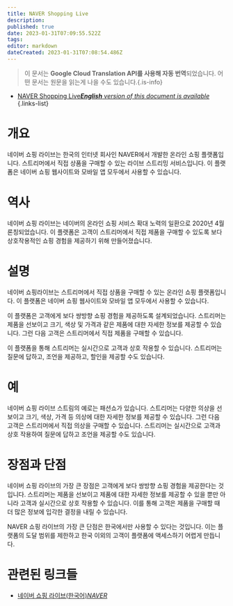 ```yaml
---
title: NAVER Shopping Live
description: 
published: true
date: 2023-01-31T07:09:55.522Z
tags: 
editor: markdown
dateCreated: 2023-01-31T07:08:54.486Z
---
```


> 이 문서는 **Google Cloud Translation API를 사용해 자동 번역**되었습니다.
어떤 문서는 원문을 읽는게 나을 수도 있습니다.{.is-info}
- [NAVER Shopping Live***English** version of this document is available*](/en/Knowledge-base/Dictionary/naver-shopping-live)
{.links-list}


# 개요

네이버 쇼핑 라이브는 한국의 인터넷 회사인 NAVER에서 개발한 온라인 쇼핑 플랫폼입니다. 스트리머에서 직접 상품을 구매할 수 있는 라이브 스트리밍 서비스입니다. 이 플랫폼은 네이버 쇼핑 웹사이트와 모바일 앱 모두에서 사용할 수 있습니다.

# 역사

네이버 쇼핑 라이브는 네이버의 온라인 쇼핑 서비스 확대 노력의 일환으로 2020년 4월 론칭되었습니다. 이 플랫폼은 고객이 스트리머에서 직접 제품을 구매할 수 있도록 보다 상호작용적인 쇼핑 경험을 제공하기 위해 만들어졌습니다.

# 설명

네이버 쇼핑라이브는 스트리머에서 직접 상품을 구매할 수 있는 온라인 쇼핑 플랫폼입니다. 이 플랫폼은 네이버 쇼핑 웹사이트와 모바일 앱 모두에서 사용할 수 있습니다.

이 플랫폼은 고객에게 보다 쌍방향 쇼핑 경험을 제공하도록 설계되었습니다. 스트리머는 제품을 선보이고 크기, 색상 및 가격과 같은 제품에 대한 자세한 정보를 제공할 수 있습니다. 그런 다음 고객은 스트리머에서 직접 제품을 구매할 수 있습니다.

이 플랫폼을 통해 스트리머는 실시간으로 고객과 상호 작용할 수 있습니다. 스트리머는 질문에 답하고, 조언을 제공하고, 할인을 제공할 수도 있습니다.

# 예

네이버 쇼핑 라이브 스트림의 예로는 패션쇼가 있습니다. 스트리머는 다양한 의상을 선보이고 크기, 색상, 가격 등 의상에 대한 자세한 정보를 제공할 수 있습니다. 그런 다음 고객은 스트리머에서 직접 의상을 구매할 수 있습니다. 스트리머는 실시간으로 고객과 상호 작용하여 질문에 답하고 조언을 제공할 수도 있습니다.

# 장점과 단점

네이버 쇼핑 라이브의 가장 큰 장점은 고객에게 보다 쌍방향 쇼핑 경험을 제공한다는 것입니다. 스트리머는 제품을 선보이고 제품에 대한 자세한 정보를 제공할 수 있을 뿐만 아니라 고객과 실시간으로 상호 작용할 수 있습니다. 이를 통해 고객은 제품을 구매할 때 더 많은 정보에 입각한 결정을 내릴 수 있습니다.

NAVER 쇼핑 라이브의 가장 큰 단점은 한국에서만 사용할 수 있다는 것입니다. 이는 플랫폼의 도달 범위를 제한하고 한국 이외의 고객이 플랫폼에 액세스하기 어렵게 만듭니다.

# 관련된 링크들

- [네이버 쇼핑 라이브(한국어)*NAVER*](https://shoppinglive.naver.com)